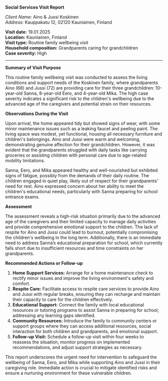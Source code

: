 **Social Services Visit Report**

*Client Name:* Aino & Jussi Koskinen  
*Address:* Kauppakatu 12, 02120 Kauniainen, Finland  

**Visit date:** 19.01.2025  
**Location:** Kauniainen, Finland  
**Visit type:** Routine family wellbeing visit  
**Household composition:** Grandparents caring for grandchildren  
**Case severity:** High

---

**Summary of Visit Purpose**

This routine family wellbeing visit was conducted to assess the living conditions and support needs of the Koskinen family, where grandparents Aino (68) and Jussi (72) are providing care for their three grandchildren: 10-year-old Sanna, 8-year-old Eero, and 4-year-old Mika. The high case severity indicates a significant risk to the children's wellbeing due to the advanced age of the caregivers and potential strain on their resources.

**Observations During the Visit**

Upon arrival, the home appeared tidy but showed signs of wear, with some minor maintenance issues such as a leaking faucet and peeling paint. The living space was modest, yet functional, housing all necessary furniture and children's belongings. Aino and Jussi were warm and welcoming, demonstrating genuine affection for their grandchildren. However, it was evident that the grandparents struggled with daily tasks like carrying groceries or assisting children with personal care due to age-related mobility limitations.

Sanna, Eero, and Mika appeared healthy and well-nourished but exhibited signs of fatigue, possibly from the demands of their daily routine. The children engaged in quiet play, likely out of respect for their grandparents' need for rest. Aino expressed concern about her ability to meet the children's educational needs, particularly with Sanna preparing for school entrance exams.

**Assessment**

The assessment reveals a high-risk situation primarily due to the advanced age of the caregivers and their limited capacity to manage daily activities and provide comprehensive emotional support to the children. The lack of respite for Aino and Jussi could lead to burnout, potentially compromising the children's wellbeing in the long term. Additionally, there is an immediate need to address Sanna’s educational preparation for school, which currently falls short due to insufficient resources and time constraints on her grandparents.

**Recommended Actions or Follow-up**

1. **Home Support Services:** Arrange for a home maintenance check to rectify minor issues and improve the living environment's safety and comfort.
2. **Respite Care:** Facilitate access to respite care services to provide Aino and Jussi with regular breaks, ensuring they can recharge and maintain their capacity to care for the children effectively.
3. **Educational Support:** Connect the family with local educational resources or tutoring programs to assist Sanna in preparing for school, addressing any learning gaps identified.
4. **Community Resources:** Introduce the family to community centers or support groups where they can access additional resources, social interaction for both children and grandparents, and emotional support.
5. **Follow-up Visit:** Schedule a follow-up visit within four weeks to reassess the situation, monitor progress on implemented recommendations, and adjust support strategies as necessary.

This report underscores the urgent need for intervention to safeguard the wellbeing of Sanna, Eero, and Mika while supporting Aino and Jussi in their caregiving role. Immediate action is crucial to mitigate identified risks and ensure a nurturing environment for these vulnerable children.
